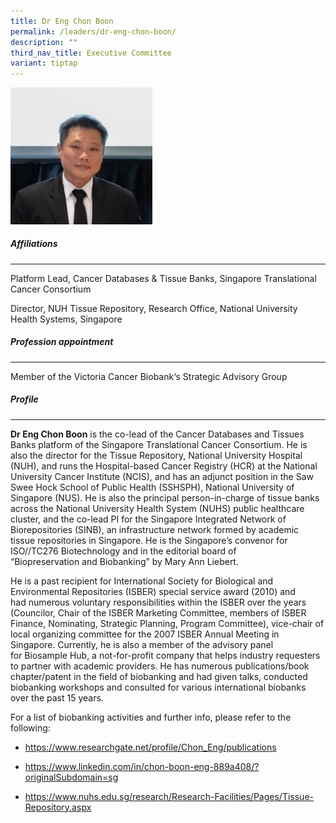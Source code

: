 ```yaml
---
title: Dr Eng Chon Boon
permalink: /leaders/dr-eng-chon-boon/
description: ""
third_nav_title: Executive Committee
variant: tiptap
---
```

<div class="isomer-image-wrapper"><img style="width: 45%;" height="auto" width="100%" alt="" src="/images/Leaders/EXCO 600x450/Eng_3.jpg"></div><h5>Affiliations</h5><hr><p>Platform Lead, Cancer Databases &amp; Tissue Banks, Singapore Translational Cancer Consortium&nbsp;</p><p>Director, NUH Tissue Repository, Research Office, National University Health Systems, Singapore&nbsp;&nbsp;&nbsp;</p><h5>Profession appointment</h5><hr><p>Member of the&nbsp;Victoria Cancer&nbsp;Biobank‘s Strategic Advisory Group&nbsp;</p><h5>Profile</h5><hr><p><strong>Dr Eng Chon Boon</strong> is the co-lead of the Cancer Databases and Tissues Banks platform of the Singapore Translational Cancer Consortium. He is also the director for the Tissue Repository, National University Hospital (NUH), and runs the Hospital-based Cancer Registry (HCR) at the National University Cancer Institute (NCIS), and&nbsp;has an adjunct position in the Saw Swee Hock School of Public Health (SSHSPH), National University of Singapore (NUS). He is also the principal person-in-charge of tissue banks across the National University Health System (NUHS) public healthcare cluster, and the co-lead PI for the Singapore Integrated Network of Biorepositories (SINB), an infrastructure network formed by academic tissue repositories in Singapore. He is the Singapore’s convenor for ISO//TC276 Biotechnology and in the editorial board of “Biopreservation&nbsp;and Biobanking” by Mary Ann Liebert.&nbsp;</p><p>He is a past recipient for International Society for Biological and Environmental Repositories (ISBER) special service award (2010) and had&nbsp;numerous&nbsp;voluntary responsibilities within the ISBER over the years (Councilor, Chair of the ISBER Marketing Committee, members of ISBER Finance, Nominating, Strategic Planning, Program Committee), vice-chair of local organizing committee for the 2007 ISBER Annual Meeting in Singapore. Currently, he is also a member of the advisory panel for&nbsp;Biosample&nbsp;Hub, a not-for-profit company that helps industry requesters to partner with academic providers. He has&nbsp;numerous&nbsp;publications/book chapter/patent in the field of biobanking and had given talks, conducted biobanking workshops and consulted for various international biobanks over the past 15 years.&nbsp;</p><p>For a list of biobanking activities and further info, please refer to the following:&nbsp;</p><ul data-tight="true" class="tight"><li><p><a href="https://www.researchgate.net/profile/Chon_Eng/publications" rel="noopener noreferrer nofollow" target="_blank">https://www.researchgate.net/profile/Chon_Eng/publications</a>&nbsp;</p></li><li><p><a href="https://www.linkedin.com/in/chon-boon-eng-889a408/?originalSubdomain=sg" rel="noopener noreferrer nofollow" target="_blank">https://www.linkedin.com/in/chon-boon-eng-889a408/?originalSubdomain=sg</a>&nbsp;</p></li><li><p><a href="https://www.nuhs.edu.sg/research/Research-Facilities/Pages/Tissue-Repository.aspx" rel="noopener noreferrer nofollow" target="_blank">https://www.nuhs.edu.sg/research/Research-Facilities/Pages/Tissue-Repository.aspx</a></p></li></ul><p></p>